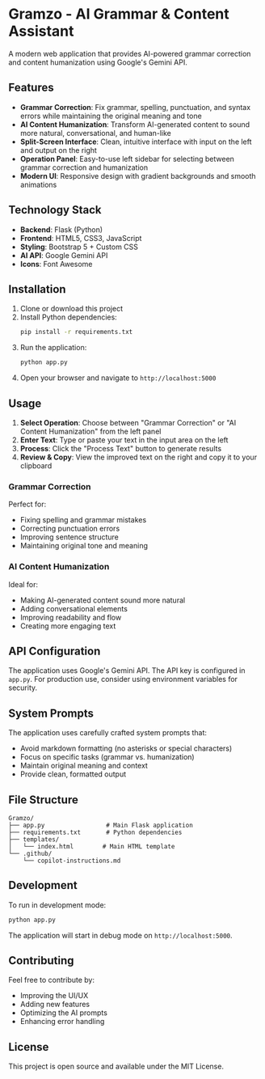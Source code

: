 # Gramzo - AI Grammar & Content Assistant

A modern web application that provides AI-powered grammar correction and content humanization using Google's Gemini API.

## Features

- **Grammar Correction**: Fix grammar, spelling, punctuation, and syntax errors while maintaining the original meaning and tone
- **AI Content Humanization**: Transform AI-generated content to sound more natural, conversational, and human-like
- **Split-Screen Interface**: Clean, intuitive interface with input on the left and output on the right
- **Operation Panel**: Easy-to-use left sidebar for selecting between grammar correction and humanization
- **Modern UI**: Responsive design with gradient backgrounds and smooth animations

## Technology Stack

- **Backend**: Flask (Python)
- **Frontend**: HTML5, CSS3, JavaScript
- **Styling**: Bootstrap 5 + Custom CSS
- **AI API**: Google Gemini API
- **Icons**: Font Awesome

## Installation

1. Clone or download this project
2. Install Python dependencies:
   ```bash
   pip install -r requirements.txt
   ```
3. Run the application:
   ```bash
   python app.py
   ```
4. Open your browser and navigate to `http://localhost:5000`

## Usage

1. **Select Operation**: Choose between "Grammar Correction" or "AI Content Humanization" from the left panel
2. **Enter Text**: Type or paste your text in the input area on the left
3. **Process**: Click the "Process Text" button to generate results
4. **Review & Copy**: View the improved text on the right and copy it to your clipboard

### Grammar Correction

Perfect for:

- Fixing spelling and grammar mistakes
- Correcting punctuation errors
- Improving sentence structure
- Maintaining original tone and meaning

### AI Content Humanization

Ideal for:

- Making AI-generated content sound more natural
- Adding conversational elements
- Improving readability and flow
- Creating more engaging text

## API Configuration

The application uses Google's Gemini API. The API key is configured in `app.py`. For production use, consider using environment variables for security.

## System Prompts

The application uses carefully crafted system prompts that:

- Avoid markdown formatting (no asterisks or special characters)
- Focus on specific tasks (grammar vs. humanization)
- Maintain original meaning and context
- Provide clean, formatted output

## File Structure

```
Gramzo/
├── app.py                 # Main Flask application
├── requirements.txt       # Python dependencies
├── templates/
│   └── index.html        # Main HTML template
└── .github/
    └── copilot-instructions.md
```

## Development

To run in development mode:

```bash
python app.py
```

The application will start in debug mode on `http://localhost:5000`.

## Contributing

Feel free to contribute by:

- Improving the UI/UX
- Adding new features
- Optimizing the AI prompts
- Enhancing error handling

## License

This project is open source and available under the MIT License.
